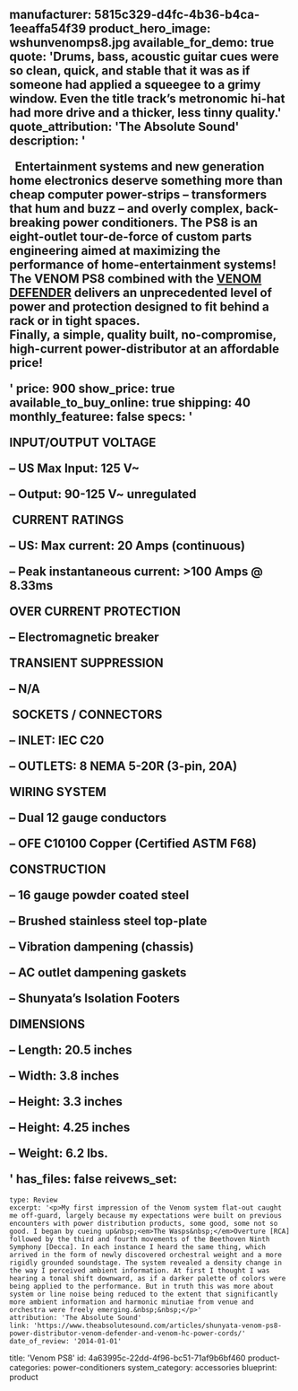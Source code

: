 manufacturer: 5815c329-d4fc-4b36-b4ca-1eeaffa54f39
product_hero_image: wshunvenomps8.jpg
available_for_demo: true
quote: 'Drums, bass, acoustic guitar cues were so clean, quick, and stable that it was as if someone had applied a squeegee to a grimy window. Even the title track’s metronomic hi-hat had more drive and a thicker, less tinny quality.'
quote_attribution: 'The Absolute Sound'
description: '<p>&nbsp; Entertainment systems and new generation home electronics deserve something more than cheap computer power-strips – transformers that hum and buzz – and overly complex, back-breaking power conditioners. The PS8 is an eight-outlet tour-de-force of custom parts engineering aimed at maximizing the performance of home-entertainment systems! The VENOM PS8 combined with the&nbsp;<a href="https://shunyata.com/products/power-distributors/venom-defender/">VENOM DEFENDER</a>&nbsp;delivers an unprecedented level of power and protection designed to fit behind a rack or in tight spaces.<br>Finally, a simple, quality built, no-compromise, high-current power-distributor at an affordable price!&nbsp;&nbsp;</p>'
price: 900
show_price: true
available_to_buy_online: true
shipping: 40
monthly_featuree: false
specs: '<p><strong>INPUT/OUTPUT VOLTAGE</strong></p><p>– US Max Input: 125 V~</p><p>– Output: 90-125 V~ unregulated</p><p>&nbsp;<strong>CURRENT RATINGS</strong></p><p>– US: Max current: 20 Amps (continuous)</p><p>– Peak instantaneous current: &gt;100 Amps @ 8.33ms</p><p><strong>OVER CURRENT PROTECTION</strong></p><p>– Electromagnetic breaker</p><p><strong>TRANSIENT SUPPRESSION</strong></p><p>– N/A</p><p>&nbsp;<strong>SOCKETS / CONNECTORS</strong></p><p>– INLET: IEC C20</p><p>– OUTLETS: 8 NEMA 5-20R (3-pin, 20A)</p><p><strong>WIRING SYSTEM</strong></p><p>– Dual 12 gauge conductors</p><p>– OFE C10100 Copper (Certified ASTM F68)</p><p><strong>CONSTRUCTION</strong></p><p>– 16 gauge powder coated steel</p><p>– Brushed stainless steel top-plate</p><p>– Vibration dampening (chassis)</p><p>– AC outlet dampening gaskets</p><p>– Shunyata’s Isolation Footers</p><p><strong>DIMENSIONS</strong></p><p>– Length: 20.5 inches</p><p>– Width: 3.8 inches</p><p>– Height: 3.3 inches</p><p>– Height: 4.25 inches</p><p>– Weight: 6.2 lbs.</p>'
has_files: false
reivews_set:
  -
    type: Review
    excerpt: '<p>My first impression of the Venom system flat-out caught me off-guard, largely because my expectations were built on previous encounters with power distribution products, some good, some not so good. I began by cueing up&nbsp;<em>The Wasps&nbsp;</em>Overture [RCA] followed by the third and fourth movements of the Beethoven Ninth Symphony [Decca]. In each instance I heard the same thing, which arrived in the form of newly discovered orchestral weight and a more rigidly grounded soundstage. The system revealed a density change in the way I perceived ambient information. At first I thought I was hearing a tonal shift downward, as if a darker palette of colors were being applied to the performance. But in truth this was more about system or line noise being reduced to the extent that significantly more ambient information and harmonic minutiae from venue and orchestra were freely emerging.&nbsp;&nbsp;</p>'
    attribution: 'The Absolute Sound'
    link: 'https://www.theabsolutesound.com/articles/shunyata-venom-ps8-power-distributor-venom-defender-and-venom-hc-power-cords/'
    date_of_review: '2014-01-01'
title: 'Venom PS8'
id: 4a63995c-22dd-4f96-bc51-71af9b6bf460
product-categories: power-conditioners
system_category: accessories
blueprint: product
